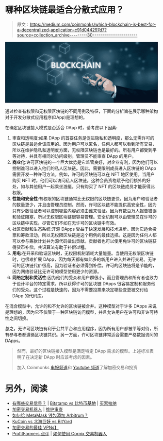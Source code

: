 # 哪种区块链最适合分散式应用？

> 原文：<https://medium.com/coinmonks/which-blockchain-is-best-for-a-decentralized-application-c91d044297d7?source=collection_archive---------30----------------------->

![](img/41284cd7c6b28620d84ed3f1f49158e2.png)

通过检查有权限和无权限区块链的不同用例及特征，下面的分析旨在展示哪种架构对于开发分散式应用程序(DApp)是理想的。

在确定区块链接入模式是否适合 DApp 时，请考虑以下因素:

1.  审查和透明度:如果 DApp 的首要任务是促进隐私和透明度，那么无需许可的区块链是最适合该应用的。因为用户可以匿名，任何人都可以看到所有交易，所以在维护隐私和透明度方面，无权限区块链也是最好的。所有用户都受到平等对待，并具有相同的访问级别。管理员不能审查 DApp 的用户。
2.  **商业化**:许可区块链的一个巨大优势是它监管良好，对企业有利，因为他们可以控制谁可以进入他们的私人区块链。因此，需要限制成员进入区块链的 DApp 需要开发一种许可方法。例如，许可的区块链可以在 NFT 地区使用。当用户购买 NFT 时，他们可以访问私人区块链。这种会员资格赋予他们额外的好处，如与其他用户一起乘坐游艇。只有购买了 NFT 的区块链成员才能获得此权限。
3.  **性能和安全性**:有权限的区块链通常比无权限的区块链更快，因为用户和验证者的数量更少，并且由管理员控制。然而，许可区块链不能提供高安全性，因为只有少数验证者可以控制哪些内容必须由谁来验证。因为有数百万人报告错误和验证阻塞，所以无权限区块链很容易管理。安全机制可以由管理员在许可的区块链中实现，尽管它们不如在无许可的区块链中有效。
4.  社区贡献和生态系统:开源 DApps 受益于快速发展和技术进步。因为它适合投票和筹款活动，所以无权限区块链是这个用例的最佳选择。这是因为任何人都可以参与筹款计划并为源代码做出贡献。贡献者也可以使用免许可的区块链获得货币补偿。共识算法有助于补偿过程。
5.  **用电**:在开采和验证区块时，无权限机制消耗大量能量。当使用无权限区块链时，也很难扩展 DApp，因为每天都有如此多的新用户进入并进行交易。无许可的区块链代价很高，因为验证者必须得到补偿。许可的区块链将是节能的，因为网络验证比无许可的模型使用更少的资源。
6.  **网络定制和灵活性**:因为他们的受众和用户群很小，而且管理员和所有者也致力于设计平台的特定需求，所以获得许可的区块链 DApps 很容易定制和服务他们的受众。这个过程是快速的，因为不需要投票来决定哪些变更被交付给 DApp 的代码库。

在混合模型中，允许的和不允许的区块链被合并。这种模型对于许多 DApps 来说是理想的，因为它不仅限于一种区块链访问模型，并且允许用户在许可和非许可特性之间切换。

总之，无许可区块链有利于公共平台和应用程序，因为所有用户都被平等对待，所有参与者都遵循区块链共识。另一方面，许可区块链非常适合需要严格数据访问的 DApps。

> 然而，最好的区块链接入模型是满足特定 DApp 需求的模型。上述标准表明了在决定新 DApp 时应该考虑的因素。
> 
> 加入 Coinmonks [电报频道](https://t.me/coincodecap)和 [Youtube 频道](https://www.youtube.com/c/coinmonks/videos)了解加密交易和投资

# 另外，阅读

*   [有哪些交易信号？](https://coincodecap.com/trading-signal) | [Bitstamp vs 比特币基地](https://coincodecap.com/bitstamp-coinbase) | [买索拉纳](https://coincodecap.com/buy-solana)
*   [加密交易机器人](/coinmonks/crypto-trading-bot-c2ffce8acb2a) | [维护审查](https://coincodecap.com/uphold-review)
*   [如何给 MetaMask 钱包添加 Arbitrum？](https://coincodecap.com/how-to-add-arbitrum-to-metamask-wallet)
*   [KuCoin vs 北海巨妖 vs BitYard](https://coincodecap.com/kucoin-vs-kraken-vs-bityard)
*   [加密交易的最佳 VPNs】](https://coincodecap.com/best-vpns-for-crypto-trading)
*   [ProfitFarmers 点评](https://coincodecap.com/profitfarmers-review) | [如何使用 Cornix 交易机器人](https://coincodecap.com/cornix-trading-bot)